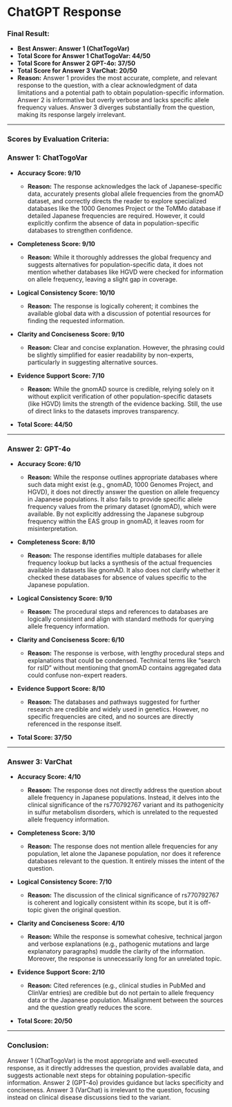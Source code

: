 # ChatGPT Response

### Final Result:
- **Best Answer: Answer 1 (ChatTogoVar)**
- **Total Score for Answer 1 ChatTogoVar: 44/50**
- **Total Score for Answer 2 GPT-4o: 37/50**
- **Total Score for Answer 3 VarChat: 20/50**
- **Reason:** Answer 1 provides the most accurate, complete, and relevant response to the question, with a clear acknowledgment of data limitations and a potential path to obtain population-specific information. Answer 2 is informative but overly verbose and lacks specific allele frequency values. Answer 3 diverges substantially from the question, making its response largely irrelevant.

---

### Scores by Evaluation Criteria:

### **Answer 1: ChatTogoVar**
- **Accuracy Score: 9/10**  
  - **Reason:** The response acknowledges the lack of Japanese-specific data, accurately presents global allele frequencies from the gnomAD dataset, and correctly directs the reader to explore specialized databases like the 1000 Genomes Project or the ToMMo database if detailed Japanese frequencies are required. However, it could explicitly confirm the absence of data in population-specific databases to strengthen confidence.  

- **Completeness Score: 9/10**  
  - **Reason:** While it thoroughly addresses the global frequency and suggests alternatives for population-specific data, it does not mention whether databases like HGVD were checked for information on allele frequency, leaving a slight gap in coverage.  

- **Logical Consistency Score: 10/10**  
  - **Reason:** The response is logically coherent; it combines the available global data with a discussion of potential resources for finding the requested information.  

- **Clarity and Conciseness Score: 9/10**  
  - **Reason:** Clear and concise explanation. However, the phrasing could be slightly simplified for easier readability by non-experts, particularly in suggesting alternative sources.  

- **Evidence Support Score: 7/10**  
  - **Reason:** While the gnomAD source is credible, relying solely on it without explicit verification of other population-specific datasets (like HGVD) limits the strength of the evidence backing. Still, the use of direct links to the datasets improves transparency.  

- **Total Score: 44/50**

---

### **Answer 2: GPT-4o**
- **Accuracy Score: 6/10**  
  - **Reason:** While the response outlines appropriate databases where such data might exist (e.g., gnomAD, 1000 Genomes Project, and HGVD), it does not directly answer the question on allele frequency in Japanese populations. It also fails to provide specific allele frequency values from the primary dataset (gnomAD), which were available. By not explicitly addressing the Japanese subgroup frequency within the EAS group in gnomAD, it leaves room for misinterpretation.

- **Completeness Score: 8/10**  
  - **Reason:** The response identifies multiple databases for allele frequency lookup but lacks a synthesis of the actual frequencies available in datasets like gnomAD. It also does not clarify whether it checked these databases for absence of values specific to the Japanese population.  

- **Logical Consistency Score: 9/10**  
  - **Reason:** The procedural steps and references to databases are logically consistent and align with standard methods for querying allele frequency information.  

- **Clarity and Conciseness Score: 6/10**  
  - **Reason:** The response is verbose, with lengthy procedural steps and explanations that could be condensed. Technical terms like “search for rsID” without mentioning that gnomAD contains aggregated data could confuse non-expert readers.  

- **Evidence Support Score: 8/10**  
  - **Reason:** The databases and pathways suggested for further research are credible and widely used in genetics. However, no specific frequencies are cited, and no sources are directly referenced in the response itself.  

- **Total Score: 37/50**

---

### **Answer 3: VarChat**
- **Accuracy Score: 4/10**  
  - **Reason:** The response does not directly address the question about allele frequency in Japanese populations. Instead, it delves into the clinical significance of the rs770792767 variant and its pathogenicity in sulfur metabolism disorders, which is unrelated to the requested allele frequency information.  

- **Completeness Score: 3/10**  
  - **Reason:** The response does not mention allele frequencies for any population, let alone the Japanese population, nor does it reference databases relevant to the question. It entirely misses the intent of the question.  

- **Logical Consistency Score: 7/10**  
  - **Reason:** The discussion of the clinical significance of rs770792767 is coherent and logically consistent within its scope, but it is off-topic given the original question.  

- **Clarity and Conciseness Score: 4/10**  
  - **Reason:** While the response is somewhat cohesive, technical jargon and verbose explanations (e.g., pathogenic mutations and large explanatory paragraphs) muddle the clarity of the information. Moreover, the response is unnecessarily long for an unrelated topic.  

- **Evidence Support Score: 2/10**  
  - **Reason:** Cited references (e.g., clinical studies in PubMed and ClinVar entries) are credible but do not pertain to allele frequency data or the Japanese population. Misalignment between the sources and the question greatly reduces the score.  

- **Total Score: 20/50**

---

### Conclusion:  
Answer 1 (ChatTogoVar) is the most appropriate and well-executed response, as it directly addresses the question, provides available data, and suggests actionable next steps for obtaining population-specific information. Answer 2 (GPT-4o) provides guidance but lacks specificity and conciseness. Answer 3 (VarChat) is irrelevant to the question, focusing instead on clinical disease discussions tied to the variant.